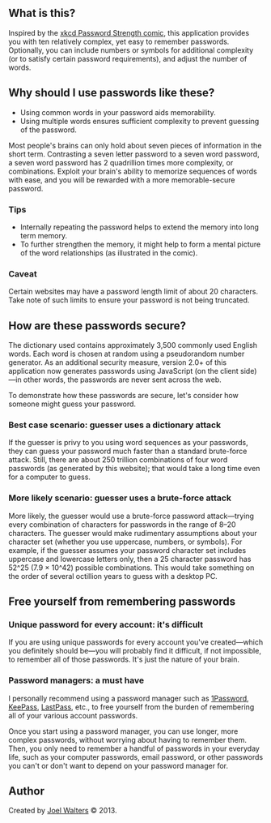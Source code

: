 ## What is this?

Inspired by the [xkcd Password Strength comic](http://xkcd.com/936/), this application provides you with ten relatively complex, yet easy to remember passwords. Optionally, you can include numbers or symbols for additional complexity (or to satisfy certain password requirements), and adjust the number of words.

## Why should I use passwords like these?

* Using common words in your password aids memorability.
* Using multiple words ensures sufficient complexity to prevent guessing of the password.

Most people's brains can only hold about seven pieces of information in the short term. Contrasting a seven letter password to a seven word password, a seven word password has 2 quadrillion times more complexity, or combinations. Exploit your brain's ability to memorize sequences of words with ease, and you will be rewarded with a more memorable-secure password.

### Tips

* Internally repeating the password helps to extend the memory into long term memory.
* To further strengthen the memory, it might help to form a mental picture of the word relationships (as illustrated in the comic).

### Caveat

Certain websites may have a password length limit of about 20 characters. Take note of such limits to ensure your password is not being truncated.

## How are these passwords secure?

The dictionary used contains approximately 3,500 commonly used English words. Each word is chosen at random using a pseudorandom number generator. As an additional security measure, version 2.0+ of this application now generates passwords using JavaScript (on the client side)—in other words, the passwords are never sent across the web.

To demonstrate how these passwords are secure, let's consider how someone might guess your password.

### Best case scenario: guesser uses a dictionary attack

If the guesser is privy to you using word sequences as your passwords, they can guess your password much faster than a standard brute-force attack. Still, there are about 250 trillion combinations of four word passwords (as generated by this website); that would take a long time even for a computer to guess.

### More likely scenario: guesser uses a brute-force attack

More likely, the guesser would use a brute-force password attack—trying every combination of characters for passwords in the range of 8–20 characters. The guesser would make rudimentary assumptions about your character set (whether you use uppercase, numbers, or symbols). For example, if the guesser assumes your password character set includes uppercase and lowercase letters only, then a 25 character password has 52^25 (7.9 &times; 10^42) possible combinations. This would take something on the order of several octillion years to guess with a desktop PC.

## Free yourself from remembering passwords

### Unique password for every account: it's difficult

If you are using unique passwords for every account you've created—which you definitely should be—you will probably find it difficult, if not impossible, to remember all of those passwords. It's just the nature of your brain.

### Password managers: a must have

I personally recommend using a password manager such as [1Password](https://agilebits.com/onepassword), [KeePass](http://keepass.info/), [LastPass](https://lastpass.com/), etc., to free yourself from the burden of remembering all of your various account passwords.

Once you start using a password manager, you can use longer, more complex passwords, without worrying about having to remember them. Then, you only need to remember a handful of passwords in your everyday life, such as your computer passwords, email password, or other passwords you can't or don't want to depend on your password manager for.

## Author

Created by [Joel Walters](http://joelwalters.com/About/) &copy; 2013.